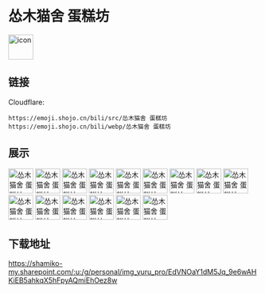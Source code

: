 # 怂木猫舍 蛋糕坊
<img src="https://emoji.shojo.cn/bili/src/怂木猫舍 蛋糕坊/icon.png" width="50" height="50" alt="icon">

## 链接
Cloudflare:
```
https://emoji.shojo.cn/bili/src/怂木猫舍 蛋糕坊
https://emoji.shojo.cn/bili/webp/怂木猫舍 蛋糕坊
```
## 展示
<img src="https://emoji.shojo.cn/bili/src/怂木猫舍 蛋糕坊/怂木猫舍 蛋糕坊-蓝莓奶糕.png" width="50" height="50" alt="怂木猫舍 蛋糕坊-蓝莓奶糕">
<img src="https://emoji.shojo.cn/bili/src/怂木猫舍 蛋糕坊/怂木猫舍 蛋糕坊-爱心慕斯.png" width="50" height="50" alt="怂木猫舍 蛋糕坊-爱心慕斯">
<img src="https://emoji.shojo.cn/bili/src/怂木猫舍 蛋糕坊/怂木猫舍 蛋糕坊-椰香奶油.png" width="50" height="50" alt="怂木猫舍 蛋糕坊-椰香奶油">
<img src="https://emoji.shojo.cn/bili/src/怂木猫舍 蛋糕坊/怂木猫舍 蛋糕坊-车厘子莓莓.png" width="50" height="50" alt="怂木猫舍 蛋糕坊-车厘子莓莓">
<img src="https://emoji.shojo.cn/bili/src/怂木猫舍 蛋糕坊/怂木猫舍 蛋糕坊-白桃千层.png" width="50" height="50" alt="怂木猫舍 蛋糕坊-白桃千层">
<img src="https://emoji.shojo.cn/bili/src/怂木猫舍 蛋糕坊/怂木猫舍 蛋糕坊-love.png" width="50" height="50" alt="怂木猫舍 蛋糕坊-love">
<img src="https://emoji.shojo.cn/bili/src/怂木猫舍 蛋糕坊/怂木猫舍 蛋糕坊-哈？.png" width="50" height="50" alt="怂木猫舍 蛋糕坊-哈？">
<img src="https://emoji.shojo.cn/bili/src/怂木猫舍 蛋糕坊/怂木猫舍 蛋糕坊-给你花花.png" width="50" height="50" alt="怂木猫舍 蛋糕坊-给你花花">
<img src="https://emoji.shojo.cn/bili/src/怂木猫舍 蛋糕坊/怂木猫舍 蛋糕坊-哈基米.png" width="50" height="50" alt="怂木猫舍 蛋糕坊-哈基米">
<img src="https://emoji.shojo.cn/bili/src/怂木猫舍 蛋糕坊/怂木猫舍 蛋糕坊-开动咯.png" width="50" height="50" alt="怂木猫舍 蛋糕坊-开动咯">
<img src="https://emoji.shojo.cn/bili/src/怂木猫舍 蛋糕坊/怂木猫舍 蛋糕坊-呜呜.png" width="50" height="50" alt="怂木猫舍 蛋糕坊-呜呜">
<img src="https://emoji.shojo.cn/bili/src/怂木猫舍 蛋糕坊/怂木猫舍 蛋糕坊-我康康.png" width="50" height="50" alt="怂木猫舍 蛋糕坊-我康康">
<img src="https://emoji.shojo.cn/bili/src/怂木猫舍 蛋糕坊/怂木猫舍 蛋糕坊-晚安.png" width="50" height="50" alt="怂木猫舍 蛋糕坊-晚安">
<img src="https://emoji.shojo.cn/bili/src/怂木猫舍 蛋糕坊/怂木猫舍 蛋糕坊-期待.png" width="50" height="50" alt="怂木猫舍 蛋糕坊-期待">
<img src="https://emoji.shojo.cn/bili/src/怂木猫舍 蛋糕坊/怂木猫舍 蛋糕坊-少女的祈祷.png" width="50" height="50" alt="怂木猫舍 蛋糕坊-少女的祈祷">

## 下载地址

https://shamiko-my.sharepoint.com/:u:/g/personal/img_yuru_pro/EdVNOaY1dM5Jq_9e6wAHKiEB5ahkqX5hFpyAQmiEhOez8w